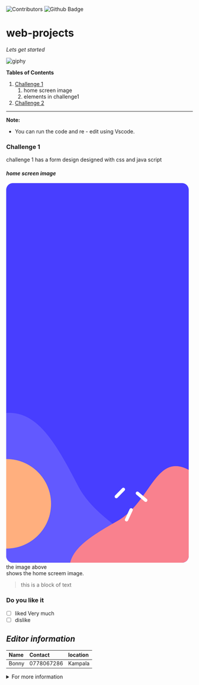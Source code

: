 ![Contributors](https://img.shields.io/github/contributors/bo-nny/web-projects)
![Github Badge](https://img.shields.io/github/license/bo-nny/web-projects?logoColor=red&labelColor=green&color=blue)

# web-projects
*Lets get started*

![giphy](https://github.com/bo-nny/web-projects/assets/77052274/125dd7f3-73b2-4799-8d43-420030e567db)

**Tables of Contents**
1. [Challenge 1](#challenge-1)
   1.  home screen image 
   2.  elements in challenge1
3. [Challenge 2]()

---

**Note:**
   - You can run the code and re - edit using Vscode.

### Challenge 1
challenge 1 has a form design designed with css and java script

#### *home screen image*

![Home screen image](./Challenge1MultiStepForm/assets/images/bg-sidebar-desktop.svg)
<br>the image above <br> shows the home screem image.

>this is  a block of text
>

 ### Do you like it
- [ ] liked Very much 
- [ ] dislike

## *Editor information*

| Name | Contact | location|
| :--- | :------ | :-------|
| Bonny | 0778067286 | Kampala |
<details>
   <summary> For more information</summary>
   
   More Skills 
   
   - python programming.


   
</details>
 



